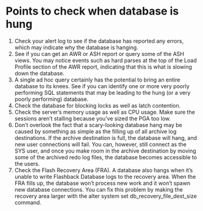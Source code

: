 # Points to check when database is hung
1. Check your alert log to see if the database has reported any errors, which may indicate why the database is hanging.  
2. See if you can get an AWR or ASH report or query some of the ASH views. You may notice events such as hard parses at the top of the Load Profile section of the AWR report, indicating that this is what is slowing down the database.  
3. A single ad hoc query certainly has the potential to bring an entire database to its knees. See if you can identify one or more very poorly performing SQL statements that may be leading to the hung (or a very poorly performing) database.  
4. Check the database for blocking locks as well as latch contention.  
5. Check the server’s memory usage as well as CPU usage. Make sure the sessions aren’t stalling because you’ve sized the PGA too low.  
6. Don’t overlook the fact that a scary-looking database hang may be caused by something as simple as the filling up of all archive log destinations. If the archive destination is full, the database will hang, and new user connections will fail. You can, however, still connect as the SYS user, and once you make room in the archive destination by moving some of the archived redo log files, the database becomes accessible to the users.  
7. Check the Flash Recovery Area (FRA). A database also hangs when it’s unable to write Flashback Database logs to the recovery area. When the FRA fills up, the database won’t process new work and it won’t spawn new database connections. You can fix this problem by making the recovery area larger with the alter system set db_recovery_file_dest_size command.  
